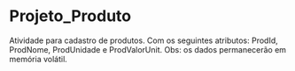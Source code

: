 # Projeto_Produto
Atividade para cadastro de produtos. Com os seguintes atributos: ProdId, ProdNome, ProdUnidade e ProdValorUnit. Obs: os dados permanecerão em memória volátil.
